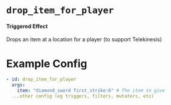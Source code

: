 # `drop_item_for_player`
#### Triggered Effect

Drops an item at a location for a player (to support Telekinesis)

# Example Config
```yaml
- id: drop_item_for_player
  args:
    item: "diamond_sword first_strike:6" # The item to give
  ...other config (eg triggers, filters, mutators, etc)
```

